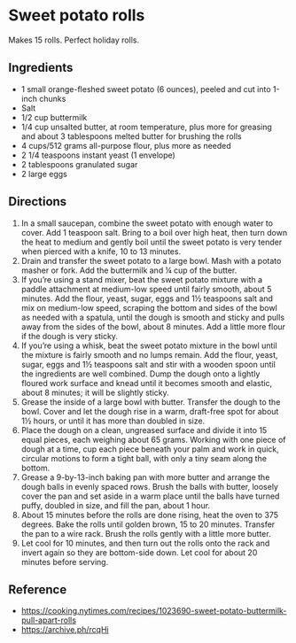 # Sweet potato rolls

Makes 15 rolls. Perfect holiday rolls.

## Ingredients

- 1 small orange-fleshed sweet potato (6 ounces), peeled and cut into 1-inch chunks
- Salt
- 1/2 cup buttermilk
- 1/4 cup unsalted butter, at room temperature, plus more for greasing and about 3 tablespoons melted butter for brushing the rolls
- 4 cups/512 grams all-purpose flour, plus more as needed
- 2 1/4 teaspoons instant yeast (1 envelope)
- 2 tablespoons granulated sugar
- 2 large eggs

## Directions

1. In a small saucepan, combine the sweet potato with enough water to cover. Add 1 teaspoon salt. Bring to a boil over high heat, then turn down the heat to medium and gently boil until the sweet potato is very tender when pierced with a knife, 10 to 13 minutes.
2. Drain and transfer the sweet potato to a large bowl. Mash with a potato masher or fork. Add the buttermilk and ¼ cup of the butter.
3. If you’re using a stand mixer, beat the sweet potato mixture with a paddle attachment at medium-low speed until fairly smooth, about 5 minutes. Add the flour, yeast, sugar, eggs and 1½ teaspoons salt and mix on medium-low speed, scraping the bottom and sides of the bowl as needed with a spatula, until the dough is smooth and sticky and pulls away from the sides of the bowl, about 8 minutes. Add a little more flour if the dough is very sticky.
4. If you’re using a whisk, beat the sweet potato mixture in the bowl until the mixture is fairly smooth and no lumps remain. Add the flour, yeast, sugar, eggs and 1½ teaspoons salt and stir with a wooden spoon until the ingredients are well combined. Dump the dough onto a lightly floured work surface and knead until it becomes smooth and elastic, about 8 minutes; it will be slightly sticky.
5. Grease the inside of a large bowl with butter. Transfer the dough to the bowl. Cover and let the dough rise in a warm, draft-free spot for about 1½ hours, or until it has more than doubled in size.
6. Place the dough on a clean, ungreased surface and divide it into 15 equal pieces, each weighing about 65 grams. Working with one piece of dough at a time, cup each piece beneath your palm and work in quick, circular motions to form a tight ball, with only a tiny seam along the bottom.
7. Grease a 9-by-13-inch baking pan with more butter and arrange the dough balls in evenly spaced rows. Brush the balls with butter, loosely cover the pan and set aside in a warm place until the balls have turned puffy, doubled in size, and fill the pan, about 1 hour.
8. About 15 minutes before the rolls are done rising, heat the oven to 375 degrees. Bake the rolls until golden brown, 15 to 20 minutes. Transfer the pan to a wire rack. Brush the rolls gently with a little more butter.
9. Let cool for 10 minutes, and then turn out the rolls onto the rack and invert again so they are bottom-side down. Let cool for about 20 minutes before serving.

## Reference

- <https://cooking.nytimes.com/recipes/1023690-sweet-potato-buttermilk-pull-apart-rolls>
- <https://archive.ph/rcqHi>
